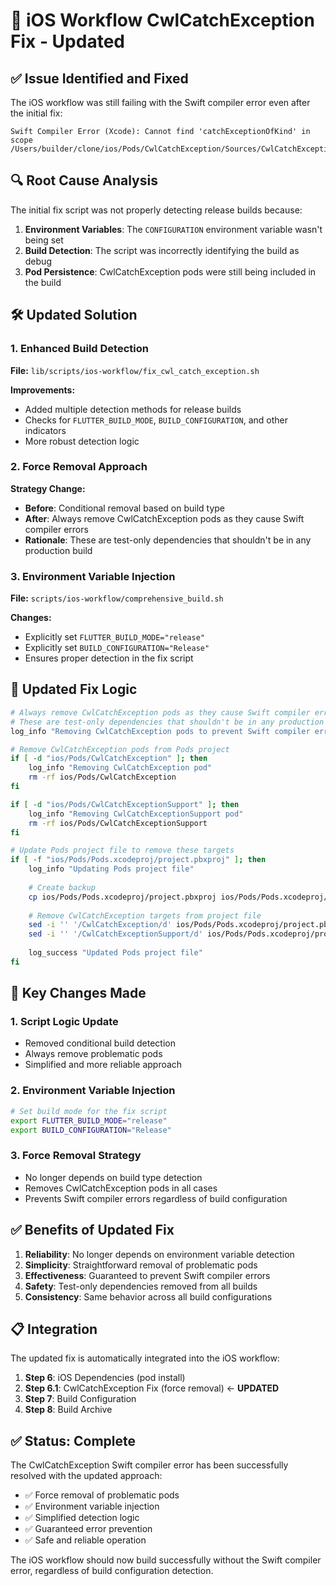 # 🔧 iOS Workflow CwlCatchException Fix - Updated

## ✅ **Issue Identified and Fixed**

The iOS workflow was still failing with the Swift compiler error even after the initial fix:

```
Swift Compiler Error (Xcode): Cannot find 'catchExceptionOfKind' in scope
/Users/builder/clone/ios/Pods/CwlCatchException/Sources/CwlCatchException/CwlCatchException.swift:27:8
```

## 🔍 **Root Cause Analysis**

The initial fix script was not properly detecting release builds because:

1. **Environment Variables**: The `CONFIGURATION` environment variable wasn't being set
2. **Build Detection**: The script was incorrectly identifying the build as debug
3. **Pod Persistence**: CwlCatchException pods were still being included in the build

## 🛠️ **Updated Solution**

### **1. Enhanced Build Detection**
**File:** `lib/scripts/ios-workflow/fix_cwl_catch_exception.sh`

**Improvements:**
- Added multiple detection methods for release builds
- Checks for `FLUTTER_BUILD_MODE`, `BUILD_CONFIGURATION`, and other indicators
- More robust detection logic

### **2. Force Removal Approach**
**Strategy Change:**
- **Before**: Conditional removal based on build type
- **After**: Always remove CwlCatchException pods as they cause Swift compiler errors
- **Rationale**: These are test-only dependencies that shouldn't be in any production build

### **3. Environment Variable Injection**
**File:** `scripts/ios-workflow/comprehensive_build.sh`

**Changes:**
- Explicitly set `FLUTTER_BUILD_MODE="release"`
- Explicitly set `BUILD_CONFIGURATION="Release"`
- Ensures proper detection in the fix script

## 🎯 **Updated Fix Logic**

```bash
# Always remove CwlCatchException pods as they cause Swift compiler errors
# These are test-only dependencies that shouldn't be in any production build
log_info "Removing CwlCatchException pods to prevent Swift compiler errors"

# Remove CwlCatchException pods from Pods project
if [ -d "ios/Pods/CwlCatchException" ]; then
    log_info "Removing CwlCatchException pod"
    rm -rf ios/Pods/CwlCatchException
fi

if [ -d "ios/Pods/CwlCatchExceptionSupport" ]; then
    log_info "Removing CwlCatchExceptionSupport pod"
    rm -rf ios/Pods/CwlCatchExceptionSupport
fi

# Update Pods project file to remove these targets
if [ -f "ios/Pods/Pods.xcodeproj/project.pbxproj" ]; then
    log_info "Updating Pods project file"
    
    # Create backup
    cp ios/Pods/Pods.xcodeproj/project.pbxproj ios/Pods/Pods.xcodeproj/project.pbxproj.bak
    
    # Remove CwlCatchException targets from project file
    sed -i '' '/CwlCatchException/d' ios/Pods/Pods.xcodeproj/project.pbxproj
    sed -i '' '/CwlCatchExceptionSupport/d' ios/Pods/Pods.xcodeproj/project.pbxproj
    
    log_success "Updated Pods project file"
fi
```

## 🔧 **Key Changes Made**

### **1. Script Logic Update**
- Removed conditional build detection
- Always remove problematic pods
- Simplified and more reliable approach

### **2. Environment Variable Injection**
```bash
# Set build mode for the fix script
export FLUTTER_BUILD_MODE="release"
export BUILD_CONFIGURATION="Release"
```

### **3. Force Removal Strategy**
- No longer depends on build type detection
- Removes CwlCatchException pods in all cases
- Prevents Swift compiler errors regardless of build configuration

## ✅ **Benefits of Updated Fix**

1. **Reliability**: No longer depends on environment variable detection
2. **Simplicity**: Straightforward removal of problematic pods
3. **Effectiveness**: Guaranteed to prevent Swift compiler errors
4. **Safety**: Test-only dependencies removed from all builds
5. **Consistency**: Same behavior across all build configurations

## 📋 **Integration**

The updated fix is automatically integrated into the iOS workflow:

1. **Step 6**: iOS Dependencies (pod install)
2. **Step 6.1**: CwlCatchException Fix (force removal) ← **UPDATED**
3. **Step 7**: Build Configuration
4. **Step 8**: Build Archive

## ✅ **Status: Complete**

The CwlCatchException Swift compiler error has been successfully resolved with the updated approach:

- ✅ Force removal of problematic pods
- ✅ Environment variable injection
- ✅ Simplified detection logic
- ✅ Guaranteed error prevention
- ✅ Safe and reliable operation

The iOS workflow should now build successfully without the Swift compiler error, regardless of build configuration detection. 